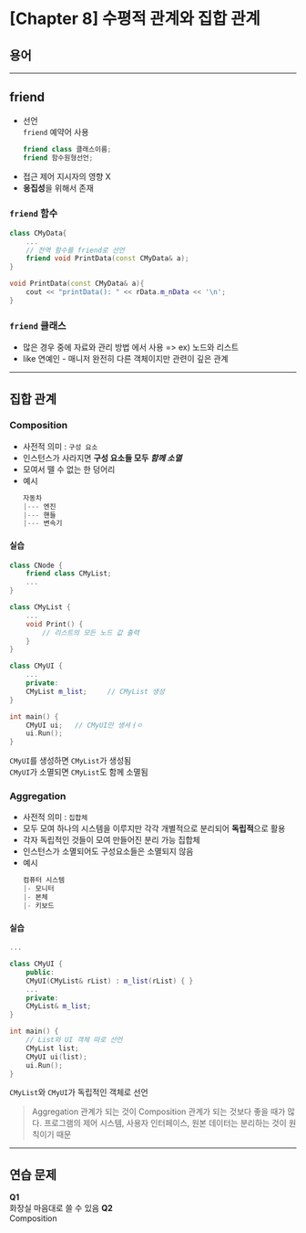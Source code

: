 # [Chapter 8] 수평적 관계와 집합 관계
## 용어

* * *
## friend
* 선언   
    `friend` 예약어 사용
    ```c++
    friend class 클래스이름;
    friend 함수원형선언;
    ``` 
* 접근 제어 지시자의 영향 X
* **응집성**을 위해서 존재
### `friend` 함수
```c++
class CMyData{
    ...
    // 전역 함수를 friend로 선언
    friend void PrintData(const CMyData& a);
}

void PrintData(const CMyData& a){
    cout << "printData(): " << rData.m_nData << '\n';
}
```
### `friend` 클래스
* 많은 경우 중에 자료와 관리 방법 에서 사용
    => ex) 노드와 리스트
* like 연예인 - 매니저
    완전히 다른 객체이지만 관련이 깊은 관계
* * *
## 집합 관계
### Composition
* 사전적 의미 : `구성 요소`
* 인스턴스가 사라지면 **구성 요소들 모두 *함께 소멸***
* 모여서 뗄 수 없는 한 덩어리
* 예시
    ```c++
    자동차
    |--- 엔진
    |--- 핸들
    |--- 변속기
    ```
#### 실습
```c++
class CNode {
    friend class CMyList;
    ...
}

class CMyList {
    ...
    void Print() {
        // 리스트의 모든 노드 값 출력
    }
}

class CMyUI {
    ...
    private:
    CMyList m_list;     // CMyList 생성
}

int main() {
    CMyUI ui;   // CMyUI만 생셔ㅓㅇ
    ui.Run();
}
```
`CMyUI`를 생성하면 `CMyList`가 생성됨   
`CMyUI`가 소멸되면 `CMyList`도 함께 소멸됨
### Aggregation
* 사전적 의미 : `집합체`
* 모두 모여 하나의 시스템을 이루지만 각각 개별적으로 분리되어 **독립적**으로 활용
* 각자 독립적인 것들이 모여 만들어진 분리 가능 집합체
* 인스턴스가 소멸되어도 구성요소들은 소멸되지 않음
* 예시
    ```c++
    컴퓨터 시스템
    |- 모니터
    |- 본체
    |- 키보드
    ```
#### 실습
```c++
...

class CMyUI {
    public:
    CMyUI(CMyList& rList) : m_list(rList) { }
    ...
    private:
    CMyList& m_list;
}

int main() {
    // List와 UI 객체 따로 선언
    CMyList list;
    CMyUI ui(list);
    ui.Run();
}
```
`CMyList`와 `CMyUI`가 독립적인 객체로 선언   
> Aggregation 관계가 되는 것이 Composition 관계가 되는 것보다 좋을 때가 많다.
    프로그램의 제어 시스템, 사용자 인터페이스, 원본 데이터는 분리하는 것이 원칙이기 때문
* * *
## 연습 문제
**Q1**   
화장실 마음대로 쓸 수 있음
**Q2**   
Composition
